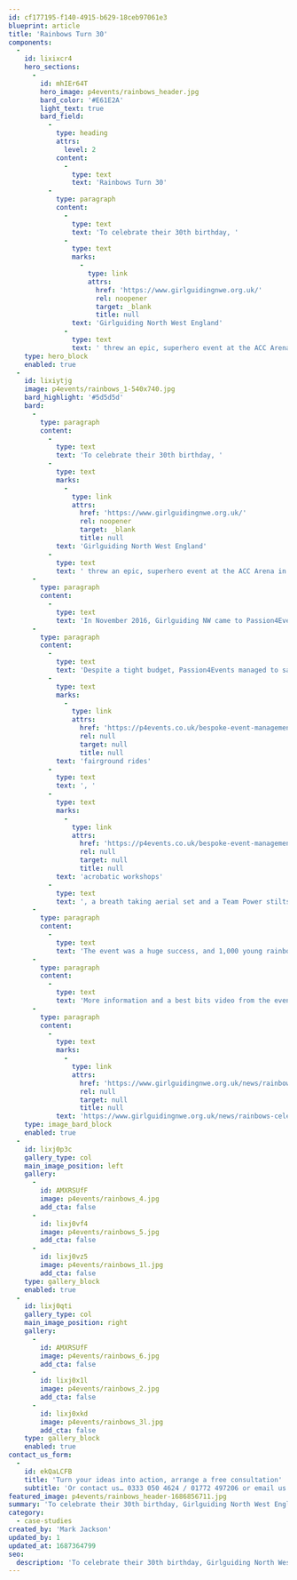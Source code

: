 ```yaml
---
id: cf177195-f140-4915-b629-18ceb97061e3
blueprint: article
title: 'Rainbows Turn 30'
components:
  -
    id: lixixcr4
    hero_sections:
      -
        id: mhIEr64T
        hero_image: p4events/rainbows_header.jpg
        bard_color: '#E61E2A'
        light_text: true
        bard_field:
          -
            type: heading
            attrs:
              level: 2
            content:
              -
                type: text
                text: 'Rainbows Turn 30'
          -
            type: paragraph
            content:
              -
                type: text
                text: 'To celebrate their 30th birthday, '
              -
                type: text
                marks:
                  -
                    type: link
                    attrs:
                      href: 'https://www.girlguidingnwe.org.uk/'
                      rel: noopener
                      target: _blank
                      title: null
                text: 'Girlguiding North West England'
              -
                type: text
                text: ' threw an epic, superhero event at the ACC Arena in Liverpool, this June. The event ended up being a magnificent affair, with over 1,000 5-7 year old Rainbows having the time of their life.'
    type: hero_block
    enabled: true
  -
    id: lixiytjg
    image: p4events/rainbows_1-540x740.jpg
    bard_highlight: '#5d5d5d'
    bard:
      -
        type: paragraph
        content:
          -
            type: text
            text: 'To celebrate their 30th birthday, '
          -
            type: text
            marks:
              -
                type: link
                attrs:
                  href: 'https://www.girlguidingnwe.org.uk/'
                  rel: noopener
                  target: _blank
                  title: null
            text: 'Girlguiding North West England'
          -
            type: text
            text: ' threw an epic, superhero event at the ACC Arena in Liverpool, this June. The event ended up being a magnificent affair, with over 1,000 5-7 year old Rainbows having the time of their life.'
      -
        type: paragraph
        content:
          -
            type: text
            text: 'In November 2016, Girlguiding NW came to Passion4Events with a date and an idea – for the girls to arrive as rainbows and leave as superheroes! From this initial event concept we managed to organise the perfect venue, arrange an incredible array of superhero themed activities and provided high quality event management from start to finish.'
      -
        type: paragraph
        content:
          -
            type: text
            text: 'Despite a tight budget, Passion4Events managed to save the client thousands whilst still providing an excellent event. Highlights of the day included amazing '
          -
            type: text
            marks:
              -
                type: link
                attrs:
                  href: 'https://p4events.co.uk/bespoke-event-management/event-entertainment/fairground-attractions/'
                  rel: null
                  target: null
                  title: null
            text: 'fairground rides'
          -
            type: text
            text: ', '
          -
            type: text
            marks:
              -
                type: link
                attrs:
                  href: 'https://p4events.co.uk/bespoke-event-management/event-entertainment/multiskilled-performers/'
                  rel: null
                  target: null
                  title: null
            text: 'acrobatic workshops'
          -
            type: text
            text: ', a breath taking aerial set and a Team Power stilts display.'
      -
        type: paragraph
        content:
          -
            type: text
            text: 'The event was a huge success, and 1,000 young rainbows will now sleep safely knowing that there are superheroes everywhere!'
      -
        type: paragraph
        content:
          -
            type: text
            text: 'More information and a best bits video from the event can be found at:'
      -
        type: paragraph
        content:
          -
            type: text
            marks:
              -
                type: link
                attrs:
                  href: 'https://www.girlguidingnwe.org.uk/news/rainbows-celebrate-their-thirtieth-birthday-at-the-ultimate-superhero-party/'
                  rel: null
                  target: null
                  title: null
            text: 'https://www.girlguidingnwe.org.uk/news/rainbows-celebrate-their-thirtieth-birthday-at-the-ultimate-superhero-party/'
    type: image_bard_block
    enabled: true
  -
    id: lixj0p3c
    gallery_type: col
    main_image_position: left
    gallery:
      -
        id: AMXRSUfF
        image: p4events/rainbows_4.jpg
        add_cta: false
      -
        id: lixj0vf4
        image: p4events/rainbows_5.jpg
        add_cta: false
      -
        id: lixj0vz5
        image: p4events/rainbows_1l.jpg
        add_cta: false
    type: gallery_block
    enabled: true
  -
    id: lixj0qti
    gallery_type: col
    main_image_position: right
    gallery:
      -
        id: AMXRSUfF
        image: p4events/rainbows_6.jpg
        add_cta: false
      -
        id: lixj0x1l
        image: p4events/rainbows_2.jpg
        add_cta: false
      -
        id: lixj0xkd
        image: p4events/rainbows_3l.jpg
        add_cta: false
    type: gallery_block
    enabled: true
contact_us_form:
  -
    id: ekQaLCFB
    title: 'Turn your ideas into action, arrange a free consultation'
    subtitle: 'Or contact us… 0333 050 4624 / 01772 497206 or email us: info@p4events.co.uk'
featured_image: p4events/rainbows_header-1686856711.jpg
summary: 'To celebrate their 30th birthday, Girlguiding North West England threw an epic, superhero event at the ACC Arena in Liverpool, this June. The event ended up being a magnificent affair, with over 1,000 5-7 year old Rainbows having the time of their life.'
category:
  - case-studies
created_by: 'Mark Jackson'
updated_by: 1
updated_at: 1687364799
seo:
  description: 'To celebrate their 30th birthday, Girlguiding North West England threw an epic, superhero event at the ACC Arena in Liverpool, this June. The event ended up being a magnificent affair, with over 1,000 5-7 year old Rainbows having the time of their life.'
---
```

